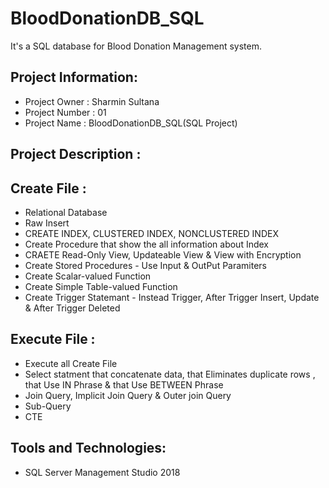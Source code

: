 # BloodDonationDB_SQL
It's a SQL database for Blood Donation Management system.
## Project Information:
* Project Owner : Sharmin Sultana
* Project Number : 01
* Project Name : BloodDonationDB_SQL(SQL Project)
## Project Description :
## Create File :
* Relational Database
* Raw Insert
* CREATE INDEX, CLUSTERED INDEX, NONCLUSTERED INDEX
* Create Procedure that show the all information about Index
* CRAETE Read-Only View, Updateable View & View with Encryption
* Create Stored Procedures - Use Input & OutPut Paramiters
* Create Scalar-valued Function
* Create Simple Table-valued Function
* Create Trigger Statemant - Instead Trigger, After Trigger Insert, Update & After Trigger Deleted
## Execute File :
* Execute all Create File
* Select statment that concatenate data, that Eliminates duplicate rows , that Use IN Phrase & that Use BETWEEN Phrase
* Join Query, Implicit Join Query & Outer join Query
* Sub-Query
* CTE
## Tools and Technologies:
* SQL Server Management Studio 2018
